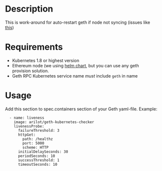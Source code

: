 # Description

This is work-around for auto-restart geth if node not syncing (issues like [this](https://github.com/ethereum/go-ethereum/issues/15067))

# Requirements
* Kubernetes 1.8 or highest version
* Ethereum node (we using [helm chart](https://github.com/arilot/charts/tree/geth/incubator/geth), but you can use
any geth provision solution.
* Geth RPC Kubernetes service name *must* include `geth` in name

# Usage

Add this section to spec.containers section of your Geth yaml-file. Example:

      - name: liveness
        image: arilot/geth-kubernetes-checker
        livenessProbe:
          failureThreshold: 3
          httpGet:
            path: /healthz
            port: 5000
            scheme: HTTP
          initialDelaySeconds: 30
          periodSeconds: 10
          successThreshold: 1
          timeoutSeconds: 10
        